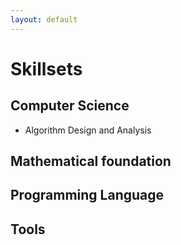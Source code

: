 ```yaml
---
layout: default
---
```

# [](#header-1)Skillsets
## [](#header-2)Computer Science
*   Algorithm Design and Analysis
## [](#header-2)Mathematical foundation
## [](#header-2)Programming Language
## [](#header-2)Tools
